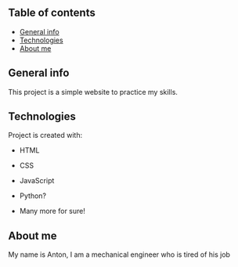 ## Table of contents
* [General info](#general-info)
* [Technologies](#technologies)
* [About me](#About-me)

## General info
This project is a simple website to practice my skills. 
	
## Technologies
Project is created with:
* HTML
* CSS
* JavaScript
* Python?

* Many more for sure!

## About me
My name is Anton, I am a mechanical engineer who is tired of his job 
	
